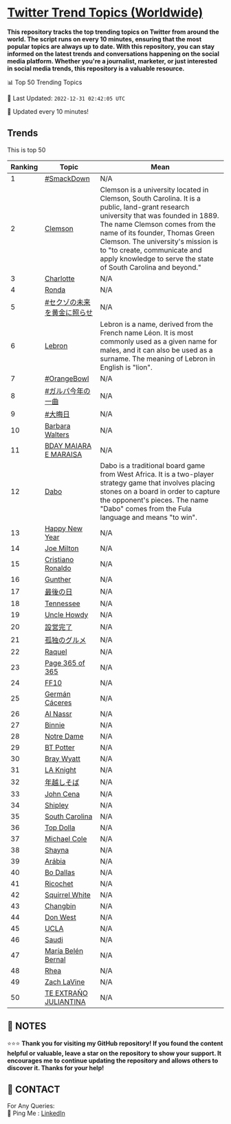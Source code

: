 [Twitter Trend Topics (Worldwide)](https://github.com/ErcinDedeoglu/Twitter-Trend-Topics)
==========

**This repository tracks the top trending topics on Twitter from around the world. 
The script runs on every 10 minutes, ensuring that the most popular topics are always up to date. 
With this repository, you can stay informed on the latest trends and conversations happening on the social media platform. 
Whether you're a journalist, marketer, or just interested in social media trends, this repository is a valuable resource.**


📊 Top 50 Trending Topics

📆 Last Updated: `2022-12-31 02:42:05 UTC`

🔧 Updated every 10 minutes!


## Trends

This is top 50

| Ranking | Topic | Mean |
| ------- | ------------ | ------------ |
| 1 | [#SmackDown](http://twitter.com/search?q=%23SmackDown) | N/A |
| 2 | [Clemson](http://twitter.com/search?q=Clemson) | Clemson is a university located in Clemson, South Carolina. It is a public, land-grant research university that was founded in 1889. The name Clemson comes from the name of its founder, Thomas Green Clemson. The university's mission is to "to create, communicate and apply knowledge to serve the state of South Carolina and beyond." |
| 3 | [Charlotte](http://twitter.com/search?q=Charlotte) | N/A |
| 4 | [Ronda](http://twitter.com/search?q=Ronda) | N/A |
| 5 | [#セクゾの未来を黄金に照らせ](http://twitter.com/search?q=%23%e3%82%bb%e3%82%af%e3%82%be%e3%81%ae%e6%9c%aa%e6%9d%a5%e3%82%92%e9%bb%84%e9%87%91%e3%81%ab%e7%85%a7%e3%82%89%e3%81%9b) | N/A |
| 6 | [Lebron](http://twitter.com/search?q=Lebron) | Lebron is a name, derived from the French name Léon. It is most commonly used as a given name for males, and it can also be used as a surname. The meaning of Lebron in English is "lion". |
| 7 | [#OrangeBowl](http://twitter.com/search?q=%23OrangeBowl) | N/A |
| 8 | [#ガルパ今年の一曲](http://twitter.com/search?q=%23%e3%82%ac%e3%83%ab%e3%83%91%e4%bb%8a%e5%b9%b4%e3%81%ae%e4%b8%80%e6%9b%b2) | N/A |
| 9 | [#大晦日](http://twitter.com/search?q=%23%e5%a4%a7%e6%99%a6%e6%97%a5) | N/A |
| 10 | [Barbara Walters](http://twitter.com/search?q=Barbara+Walters) | N/A |
| 11 | [BDAY MAIARA E MARAISA](http://twitter.com/search?q=BDAY+MAIARA+E+MARAISA) | N/A |
| 12 | [Dabo](http://twitter.com/search?q=Dabo) | Dabo is a traditional board game from West Africa. It is a two-player strategy game that involves placing stones on a board in order to capture the opponent's pieces. The name "Dabo" comes from the Fula language and means "to win". |
| 13 | [Happy New Year](http://twitter.com/search?q=Happy+New+Year) | N/A |
| 14 | [Joe Milton](http://twitter.com/search?q=Joe+Milton) | N/A |
| 15 | [Cristiano Ronaldo](http://twitter.com/search?q=Cristiano+Ronaldo) | N/A |
| 16 | [Gunther](http://twitter.com/search?q=Gunther) | N/A |
| 17 | [最後の日](http://twitter.com/search?q=%e6%9c%80%e5%be%8c%e3%81%ae%e6%97%a5) | N/A |
| 18 | [Tennessee](http://twitter.com/search?q=Tennessee) | N/A |
| 19 | [Uncle Howdy](http://twitter.com/search?q=Uncle+Howdy) | N/A |
| 20 | [設営完了](http://twitter.com/search?q=%e8%a8%ad%e5%96%b6%e5%ae%8c%e4%ba%86) | N/A |
| 21 | [孤独のグルメ](http://twitter.com/search?q=%e5%ad%a4%e7%8b%ac%e3%81%ae%e3%82%b0%e3%83%ab%e3%83%a1) | N/A |
| 22 | [Raquel](http://twitter.com/search?q=Raquel) | N/A |
| 23 | [Page 365 of 365](http://twitter.com/search?q=Page+365+of+365) | N/A |
| 24 | [FF10](http://twitter.com/search?q=FF10) | N/A |
| 25 | [Germán Cáceres](http://twitter.com/search?q=Germ%c3%a1n+C%c3%a1ceres) | N/A |
| 26 | [Al Nassr](http://twitter.com/search?q=Al+Nassr) | N/A |
| 27 | [Binnie](http://twitter.com/search?q=Binnie) | N/A |
| 28 | [Notre Dame](http://twitter.com/search?q=Notre+Dame) | N/A |
| 29 | [BT Potter](http://twitter.com/search?q=BT+Potter) | N/A |
| 30 | [Bray Wyatt](http://twitter.com/search?q=Bray+Wyatt) | N/A |
| 31 | [LA Knight](http://twitter.com/search?q=LA+Knight) | N/A |
| 32 | [年越しそば](http://twitter.com/search?q=%e5%b9%b4%e8%b6%8a%e3%81%97%e3%81%9d%e3%81%b0) | N/A |
| 33 | [John Cena](http://twitter.com/search?q=John+Cena) | N/A |
| 34 | [Shipley](http://twitter.com/search?q=Shipley) | N/A |
| 35 | [South Carolina](http://twitter.com/search?q=South+Carolina) | N/A |
| 36 | [Top Dolla](http://twitter.com/search?q=Top+Dolla) | N/A |
| 37 | [Michael Cole](http://twitter.com/search?q=Michael+Cole) | N/A |
| 38 | [Shayna](http://twitter.com/search?q=Shayna) | N/A |
| 39 | [Arábia](http://twitter.com/search?q=Ar%c3%a1bia) | N/A |
| 40 | [Bo Dallas](http://twitter.com/search?q=Bo+Dallas) | N/A |
| 41 | [Ricochet](http://twitter.com/search?q=Ricochet) | N/A |
| 42 | [Squirrel White](http://twitter.com/search?q=Squirrel+White) | N/A |
| 43 | [Changbin](http://twitter.com/search?q=Changbin) | N/A |
| 44 | [Don West](http://twitter.com/search?q=Don+West) | N/A |
| 45 | [UCLA](http://twitter.com/search?q=UCLA) | N/A |
| 46 | [Saudi](http://twitter.com/search?q=Saudi) | N/A |
| 47 | [María Belén Bernal](http://twitter.com/search?q=Mar%c3%ada+Bel%c3%a9n+Bernal) | N/A |
| 48 | [Rhea](http://twitter.com/search?q=Rhea) | N/A |
| 49 | [Zach LaVine](http://twitter.com/search?q=Zach+LaVine) | N/A |
| 50 | [TE EXTRAÑO JULIANTINA](http://twitter.com/search?q=TE+EXTRA%c3%91O+JULIANTINA) | N/A |




## 📝 NOTES

⭐⭐⭐ **Thank you for visiting my GitHub repository! If you found the content helpful or valuable, leave a star on the repository to show your support. It encourages me to continue updating the repository and allows others to discover it. Thanks for your help!**

## 📨 CONTACT

 For Any Queries:  
            🏓 Ping Me : [LinkedIn](https://www.linkedin.com/in/ercindedeoglu/)
